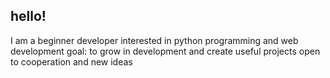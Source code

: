 ## hello!
I am a beginner developer interested in python programming and web development
goal: to grow in development and create useful projects
open to cooperation and new ideas
